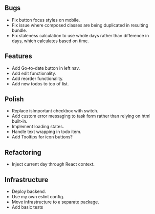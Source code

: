## Bugs

- Fix button focus styles on mobile.
- Fix issue where composed classes are being duplicated in resulting bundle.
- Fix staleness calculation to use whole days rather than difference in days,
  which calculates based on time.

## Features

- Add Go-to-date button in left nav.
- Add edit functionality.
- Add reorder functionality.
- Add new todos to top of list.

## Polish

- Replace isImportant checkbox with switch.
- Add custom error messaging to task form rather than relying on html built-in.
- Implement loading states.
- Handle text wrapping in todo item.
- Add Tooltips for icon buttons?

## Refactoring

- Inject current day through React context.

## Infrastructure

- Deploy backend.
- Use my own eslint config.
- Move infrastructure to a separate package.
- Add basic tests
